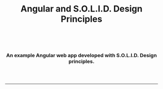 <br />
<h1 align="center">
  <br />
    Angular and S.O.L.I.D. Design Principles
  <br />
  <br />
</h1>
<br />
<h3 align="center">
An example Angular web app developed with S.O.L.I.D. Design principles.
</h3>
<br />
<br />
<hr>